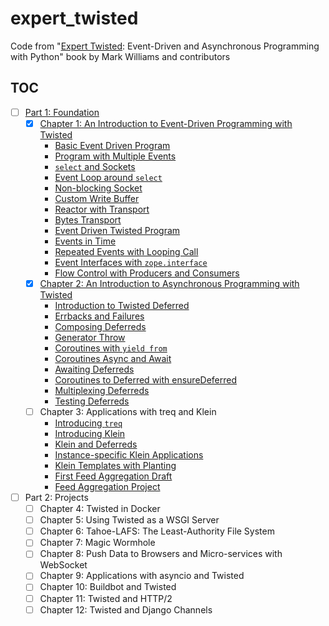 # expert_twisted

Code from "[Expert Twisted][1]: Event-Driven and Asynchronous Programming with
Python" book by Mark Williams and contributors

## TOC

- [ ] [Part 1: Foundation](src/part_01/)
    - [x] [Chapter 1: An Introduction to Event-Driven Programming with Twisted](src/part_01/chapter_01/)
        - [Basic Event Driven Program](src/part_01/chapter_01/basic_event_drive_program.py)
        - [Program with Multiple Events](src/part_01/chapter_01/program_with_multiple_events.py)
        - [`select` and Sockets](src/part_01/chapter_01/select_and_sockets.py)
        - [Event Loop around `select`](src/part_01/chapter_01/event_loop_around_select.py)
        - [Non-blocking Socket](src/part_01/chapter_01/non_blocking_socket.py)
        - [Custom Write Buffer](src/part_01/chapter_01/custom_write_buffer.py)
        - [Reactor with Transport](src/part_01/chapter_01/reactor_with_transport.py)
        - [Bytes Transport](src/part_01/chapter_01/bytes_transport.py)
        - [Event Driven Twisted Program](src/part_01/chapter_01/event_driven_twisted_program.py)
        - [Events in Time](src/part_01/chapter_01/events_in_time.py)
        - [Repeated Events with Looping Call](src/part_01/chapter_01/repeated_events_with_looping_call.py)
        - [Event Interfaces with `zope.interface`](src/part_01/chapter_01/event_interfaces_with_zope_interface.py)
        - [Flow Control with Producers and Consumers](src/part_01/chapter_01/flow_control_with_producers_and_consumers.py)
    - [x] [Chapter 2: An Introduction to Asynchronous Programming with Twisted](src/part_01/chapter_02/)
        - [Introduction to Twisted Deferred](src/part_01/chapter_02/introduction_to_deferred.py)
        - [Errbacks and Failures](src/part_01/chapter_02/errbacks_and_failures.py)
        - [Composing Deferreds](src/part_01/chapter_02/composing_deferreds.py)
        - [Generator Throw](src/part_01/chapter_02/generator_throw.py)
        - [Coroutines with `yield from`](src/part_01/chapter_02/coroutines_with_yield_from.py)
        - [Coroutines Async and Await](src/part_01/chapter_02/coroutines_async_and_await.py)
        - [Awaiting Deferreds](src/part_01/chapter_02/awaiting_deferreds.py)
        - [Coroutines to Deferred with ensureDeferred](src/part_01/chapter_02/ensure_deferred.py)
        - [Multiplexing Deferreds](src/part_01/chapter_02/multiplexing_deferreds.py)
        - [Testing Deferreds](src/part_01/chapter_02/testing_deferreds.py)
    - [ ] Chapter 3: Applications with treq and Klein
       - [Introducing `treq`](src/part_01/chapter_03/intro_treq.py)
       - [Introducing Klein](src/part_01/chapter_03/intro_klein.py)
       - [Klein and Deferreds](src/part_01/chapter_03/klein_and_deferreds.py)
       - [Instance-specific Klein Applications](src/part_01/chapter_03/instance_specific_klein.py)
       - [Klein Templates with Planting](src/part_01/chapter_03/klein_templates_planting.py)
       - [First Feed Aggregation Draft](src/part_01/chapter_03/feed_aggregation_first_draft.py)
       - [Feed Aggregation Project](src/part_01/chapter_03/feed_aggregation_project)
- [ ] Part 2: Projects
    - [ ] Chapter 4: Twisted in Docker
    - [ ] Chapter 5: Using Twisted as a WSGI Server
    - [ ] Chapter 6: Tahoe-LAFS: The Least-Authority File System
    - [ ] Chapter 7: Magic Wormhole
    - [ ] Chapter 8: Push Data to Browsers and Micro-services with WebSocket
    - [ ] Chapter 9: Applications with asyncio and Twisted
    - [ ] Chapter 10: Buildbot and Twisted
    - [ ] Chapter 11: Twisted and HTTP/2
    - [ ] Chapter 12: Twisted and Django Channels

[1]: https://www.goodreads.com/book/show/40167833-expert-twisted